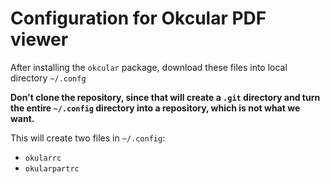 # Configuration for Okcular PDF viewer
After installing the `okcular` package, download these files into local directory `~/.confg`

**Don't clone the repository, since that will create a `.git` directory and turn the
entire `~/.config` directory into a repository, which is not what we want.**

This will create two files in `~/.config`:

- `okularrc`
- `okularpartrc`
